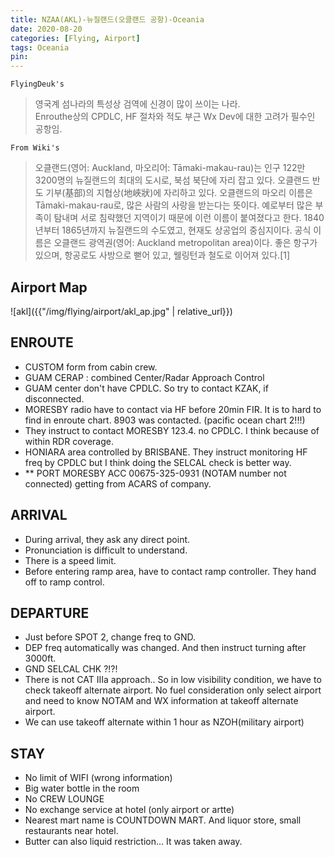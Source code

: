 ```yaml
---
title: NZAA(AKL)-뉴질랜드(오클랜드 공항)-Oceania
date: 2020-08-20
categories: [Flying, Airport]
tags: Oceania
pin:
---
```


`FlyingDeuk's`
> 영국계 섬나라의 특성상 검역에 신경이 많이 쓰이는 나라.<br>
Enrouthe상의 CPDLC, HF 절차와 적도 부근 Wx Dev에 대한 고려가 필수인 공항임.

`From Wiki's`
>오클랜드(영어: Auckland, 마오리어: Tāmaki-makau-rau)는 인구 122만 3200명의 뉴질랜드의 최대의 도시로, 북섬 북단에 자리 잡고 있다. 오클랜드 반도 기부(基部)의 지협상(地峽狀)에 자리하고 있다. 오클랜드의 마오리 이름은 Tāmaki-makau-rau로, 많은 사람의 사랑을 받는다는 뜻이다. 예로부터 많은 부족이 탐내며 서로 침략했던 지역이기 때문에 이런 이름이 붙여졌다고 한다. 1840년부터 1865년까지 뉴질랜드의 수도였고, 현재도 상공업의 중심지이다. 공식 이름은 오클랜드 광역권(영어: Auckland metropolitan area)이다. 좋은 항구가 있으며, 항공로도 사방으로 뻗어 있고, 웰링턴과 철도로 이어져 있다.[1]

## Airport Map
![akl]({{"/img/flying/airport/akl_ap.jpg" | relative_url}})

## ENROUTE
- CUSTOM form from cabin crew.
- GUAM CERAP : combined Center/Radar Approach Control
- GUAM center don't have CPDLC. So try to contact KZAK, if disconnected.
- MORESBY radio have to contact via HF before 20min FIR. It is to hard to find in enroute chart. 8903 was contacted. (pacific ocean chart 2!!!)
- They instruct to contact MORESBY 123.4. no CPDLC. I think because of within RDR coverage.
- HONIARA area controlled by BRISBANE. They instruct monitoring HF freq by CPDLC but I think doing the SELCAL check is better way.
- ** PORT MORESBY ACC 00675-325-0931 (NOTAM number not connected) getting from ACARS of company.

## ARRIVAL
- During arrival, they ask any direct point.
- Pronunciation is difficult to understand.
- There is a speed limit.
- Before entering ramp area, have to contact ramp controller. They hand off to ramp control.



## DEPARTURE
- Just before SPOT 2, change freq to GND.
- DEP freq automatically was changed. And then instruct turning after 3000ft.
- GND SELCAL CHK ?!?!
- There is not CAT IIIa approach.. So in low visibility condition, we have to check takeoff alternate airport. No fuel consideration only select airport and need to know NOTAM and WX information at takeoff alternate airport.
- We can use takeoff alternate within 1 hour as NZOH(military airport)

## STAY
- No limit of WIFI (wrong information)
- Big water bottle in the room
- No CREW LOUNGE
- No exchange service at hotel (only airport or artte)
- Nearest mart name is COUNTDOWN MART. And liquor store, small restaurants near hotel.
- Butter can also liquid restriction… It was taken away.
